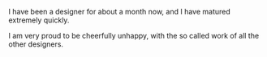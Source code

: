 I have been a designer for about a month now,
and I have matured extremely quickly.

I am very proud to be cheerfully unhappy,
with the so called work of all the other designers.
